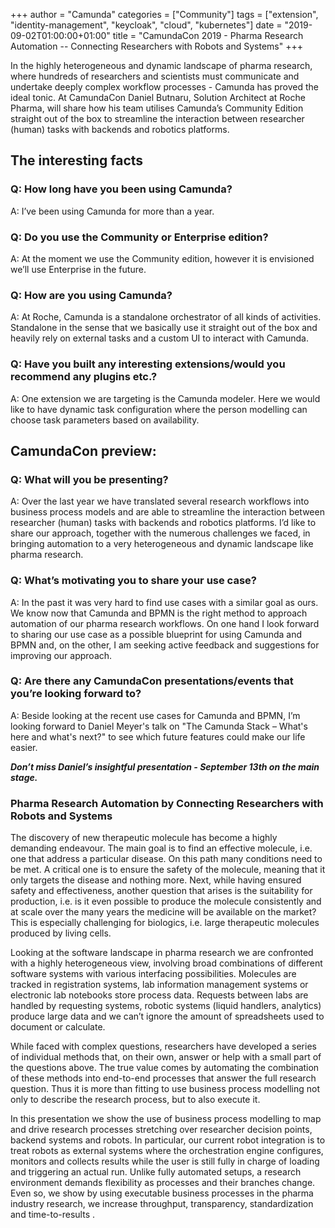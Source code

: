 +++
author = "Camunda"
categories = ["Community"]
tags = ["extension", "identity-management", "keycloak", "cloud", "kubernetes"]
date = "2019-09-02T01:00:00+01:00"
title = "CamundaCon 2019 - Pharma Research Automation -- Connecting Researchers with Robots and Systems"
+++

In the highly heterogeneous and dynamic landscape of pharma research, where hundreds of researchers and scientists must communicate and undertake deeply complex workflow processes - Camunda has proved the ideal tonic. At CamundaCon Daniel Butnaru, Solution Architect at Roche Pharma, will share how his team utilises Camunda’s Community Edition straight out of the box to streamline the interaction between researcher (human) tasks with backends and robotics platforms.
<!--more-->
## The interesting facts

### Q: How long have you been using Camunda?

A: I’ve been using Camunda for more than a year.

### Q: Do you use the Community or Enterprise edition?

A: At the moment we use the Community edition, however it is envisioned we’ll use Enterprise in the future.

### Q: How are you using Camunda?

A: At Roche, Camunda is a standalone orchestrator of all kinds of activities. Standalone in the sense that we basically use it straight out of the box and heavily rely on external tasks and a custom UI to interact with Camunda.   

### Q: Have you built any interesting extensions/would you recommend any plugins etc.?

A: One extension we are targeting is the Camunda modeler. Here we would like to have dynamic task configuration where the person modelling can choose task parameters based on availability.


## CamundaCon preview:

### Q: What will you be presenting?

A: Over the last year we have translated several research workflows into business process models and are able to streamline the interaction between researcher (human) tasks with backends and robotics platforms. I’d like to share our approach, together with the numerous challenges we faced, in bringing automation to a very heterogeneous and dynamic landscape like pharma research.  

### Q: What’s motivating you to share your use case?

A: In the past it was very hard to find use cases with a similar goal as ours. We know now that Camunda and BPMN is the right method to approach automation of our pharma research workflows. On one hand I look forward to sharing our use case as a possible blueprint for using Camunda and BPMN and, on the other, I am seeking active feedback and suggestions for improving our approach.

### Q: Are there any CamundaCon presentations/events that you’re looking forward to?

A: Beside looking at the recent use cases for Camunda and BPMN, I’m looking forward to Daniel Meyer's talk on "The Camunda Stack – What's here and what's next?" to see which future features could make our life easier.


<b><i>Don’t miss Daniel’s insightful presentation - September 13th on the main stage.</b></i>

### Pharma Research Automation by Connecting Researchers with Robots and Systems
The discovery of new therapeutic molecule has become a highly demanding endeavour. The main goal is to find an effective molecule, i.e. one that address a particular disease. On this path many conditions need to be met. A critical one is to ensure the safety of the molecule, meaning that it only targets the disease and nothing more. Next, while having ensured safety and effectiveness, another question that arises is the suitability for production, i.e. is it even possible to produce the molecule consistently and at scale over the many years the medicine will be available on the market? This is especially challenging for biologics, i.e. large therapeutic molecules produced by living cells.

Looking at the software landscape in pharma research we are confronted with a highly heterogeneous view, involving broad combinations of different software systems with various interfacing possibilities. Molecules are tracked in registration systems, lab information management systems or electronic lab notebooks store process data. Requests between labs are handled by requesting systems, robotic systems (liquid handlers, analytics) produce large data and we can’t ignore the amount of spreadsheets used to document or calculate.    

While faced with complex questions, researchers have developed a series of individual methods that, on their own, answer or help with a small part of the questions above. The true value comes by automating the combination of these methods into end-to-end processes that answer the full research question. Thus it is more than fitting to use business process modelling not only to describe the research process, but to also execute it.

In this presentation we show the use of business process modelling to map and drive research processes stretching over researcher decision points, backend systems and robots. In particular, our current robot integration is to treat robots as external systems where the orchestration engine configures, monitors and collects results while the user is still fully in charge of loading and triggering an actual run. Unlike fully automated setups, a research environment demands flexibility as processes and their branches change. Even so, we show by using executable business processes in the pharma industry research, we increase throughput, transparency, standardization and time-to-results .
